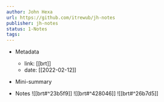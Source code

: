 ```yaml
---
author: John Hexa
url: https://github.com/itrewub/jh-notes
publisher: jh-notes
status: 1-Notes
tags: 
---
```

- Metadata
	- link: [[brt]]
	- date: [[2022-02-12]]
- Mini-summary

- Notes
![[brt#^23b5f9]]
![[brt#^428046]]
![[brt#^26b7d5]]